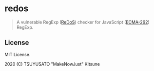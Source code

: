 # redos

> A vulnerable RegExp ([ReDoS][]) checker for JavaScript ([ECMA-262][]) RegExp.

[ReDoS]: https://en.wikipedia.org/wiki/ReDoS
[ECMA-262]: https://www.ecma-international.org/ecma-262/11.0/index.html#title

## License

MIT License.

2020 (C) TSUYUSATO "MakeNowJust" Kitsune
